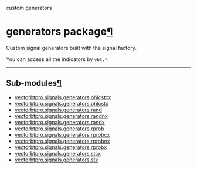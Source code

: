 custom generators

#  generators package[](https://github.com/polakowo/vectorbt.pro/blob/6e344a8230eaf718593f4570378486ee1d4178f6/vectorbtpro/signals/generators/__init__.py "Jump to source")[¶](https://vectorbt.pro/pvt_7a467f6b/api/signals/generators/#vectorbtpro.signals.generators "Permanent link")

Custom signal generators built with the signal factory.

You can access all the indicators by `vbt.*`.

* * *

## Sub-modules[¶](https://vectorbt.pro/pvt_7a467f6b/api/signals/generators/#sub-modules "Permanent link")

  * [vectorbtpro.signals.generators.ohlcstcx](https://vectorbt.pro/pvt_7a467f6b/api/signals/generators/ohlcstcx/ "vectorbtpro.signals.generators.ohlcstcx")
  * [vectorbtpro.signals.generators.ohlcstx](https://vectorbt.pro/pvt_7a467f6b/api/signals/generators/ohlcstx/ "vectorbtpro.signals.generators.ohlcstx")
  * [vectorbtpro.signals.generators.rand](https://vectorbt.pro/pvt_7a467f6b/api/signals/generators/rand/ "vectorbtpro.signals.generators.rand")
  * [vectorbtpro.signals.generators.randnx](https://vectorbt.pro/pvt_7a467f6b/api/signals/generators/randnx/ "vectorbtpro.signals.generators.randnx")
  * [vectorbtpro.signals.generators.randx](https://vectorbt.pro/pvt_7a467f6b/api/signals/generators/randx/ "vectorbtpro.signals.generators.randx")
  * [vectorbtpro.signals.generators.rprob](https://vectorbt.pro/pvt_7a467f6b/api/signals/generators/rprob/ "vectorbtpro.signals.generators.rprob")
  * [vectorbtpro.signals.generators.rprobcx](https://vectorbt.pro/pvt_7a467f6b/api/signals/generators/rprobcx/ "vectorbtpro.signals.generators.rprobcx")
  * [vectorbtpro.signals.generators.rprobnx](https://vectorbt.pro/pvt_7a467f6b/api/signals/generators/rprobnx/ "vectorbtpro.signals.generators.rprobnx")
  * [vectorbtpro.signals.generators.rprobx](https://vectorbt.pro/pvt_7a467f6b/api/signals/generators/rprobx/ "vectorbtpro.signals.generators.rprobx")
  * [vectorbtpro.signals.generators.stcx](https://vectorbt.pro/pvt_7a467f6b/api/signals/generators/stcx/ "vectorbtpro.signals.generators.stcx")
  * [vectorbtpro.signals.generators.stx](https://vectorbt.pro/pvt_7a467f6b/api/signals/generators/stx/ "vectorbtpro.signals.generators.stx")



